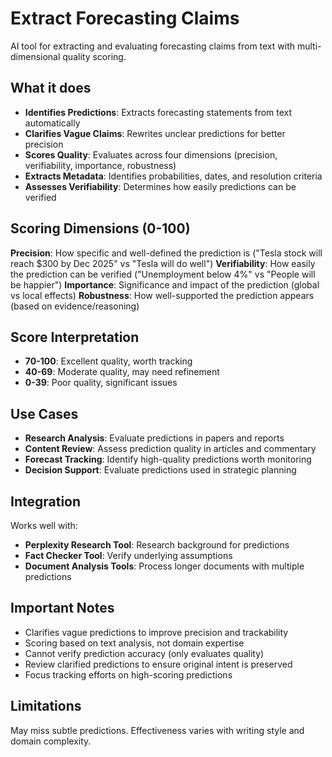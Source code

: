 # Extract Forecasting Claims

AI tool for extracting and evaluating forecasting claims from text with multi-dimensional quality scoring.

## What it does

- **Identifies Predictions**: Extracts forecasting statements from text automatically
- **Clarifies Vague Claims**: Rewrites unclear predictions for better precision
- **Scores Quality**: Evaluates across four dimensions (precision, verifiability, importance, robustness)
- **Extracts Metadata**: Identifies probabilities, dates, and resolution criteria
- **Assesses Verifiability**: Determines how easily predictions can be verified

## Scoring Dimensions (0-100)

**Precision**: How specific and well-defined the prediction is ("Tesla stock will reach $300 by Dec 2025" vs "Tesla will do well")
**Verifiability**: How easily the prediction can be verified ("Unemployment below 4%" vs "People will be happier")
**Importance**: Significance and impact of the prediction (global vs local effects)
**Robustness**: How well-supported the prediction appears (based on evidence/reasoning)

## Score Interpretation

- **70-100**: Excellent quality, worth tracking
- **40-69**: Moderate quality, may need refinement
- **0-39**: Poor quality, significant issues

## Use Cases

- **Research Analysis**: Evaluate predictions in papers and reports
- **Content Review**: Assess prediction quality in articles and commentary
- **Forecast Tracking**: Identify high-quality predictions worth monitoring
- **Decision Support**: Evaluate predictions used in strategic planning

## Integration

Works well with:
- **Perplexity Research Tool**: Research background for predictions
- **Fact Checker Tool**: Verify underlying assumptions
- **Document Analysis Tools**: Process longer documents with multiple predictions

## Important Notes

- Clarifies vague predictions to improve precision and trackability
- Scoring based on text analysis, not domain expertise
- Cannot verify prediction accuracy (only evaluates quality)
- Review clarified predictions to ensure original intent is preserved
- Focus tracking efforts on high-scoring predictions

## Limitations

May miss subtle predictions. Effectiveness varies with writing style and domain complexity.